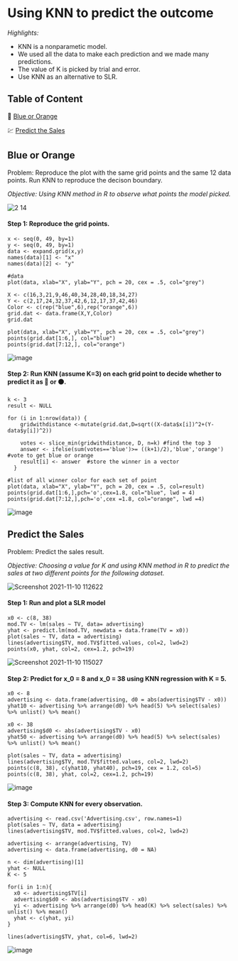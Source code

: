 # Using KNN to predict the outcome

_Highlights:_
- KNN is a nonparametic model.
- We used all the data to make each prediction and we made many predictions.
- The value of K is picked by trial and error.  
- Use KNN as an alternative to SLR.

## Table of Content
🔵 [Blue or Orange](#blue-or-orange)

💹 [Predict the Sales](#predict-the-sales)

## Blue or Orange
Problem: Reproduce the plot with the same grid points and the same 12 data points. Run KNN to reproduce the decison boundary. 

_Objective: Using KNN method in R to observe what points the model picked._

![2 14](https://user-images.githubusercontent.com/62857660/141152087-37bf3f7c-c034-4c92-b548-839024ec8e9a.png)

#### Step 1: Reproduce the grid points.
```
x <- seq(0, 49, by=1)
y <- seq(0, 49, by=1)
data <- expand.grid(x,y)
names(data)[1] <- "x"
names(data)[2] <- "y"

#data
plot(data, xlab="X", ylab="Y", pch = 20, cex = .5, col="grey")

X <- c(16,3,21,9,46,40,34,28,40,18,34,27)
Y <- c(2,17,24,32,37,42,6,12,17,37,42,46)
Color <- c(rep("blue",6),rep("orange",6))
grid.dat <- data.frame(X,Y,Color)
grid.dat

plot(data, xlab="X", ylab="Y", pch = 20, cex = .5, col="grey")
points(grid.dat[1:6,], col="blue")
points(grid.dat[7:12,], col="orange")
```
![image](https://user-images.githubusercontent.com/62857660/141152955-e5b6b45d-139b-48bc-b03b-b6e0c3b22f89.png)

#### Step 2: Run KNN (assume K=3) on each grid point to decide whether to predict it as :large_blue_circle: or :orange_circle:.
```
k <- 3
result <- NULL

for (i in 1:nrow(data)) {
    gridwithdistance <-mutate(grid.dat,D=sqrt((X-data$x[i])^2+(Y-data$y[i])^2))
    
    votes <- slice_min(gridwithdistance, D, n=k) #find the top 3
    answer <- ifelse(sum(votes=='blue')>= ((k+1)/2),'blue','orange') #vote to get blue or orange
    result[i] <- answer  #store the winner in a vector
  }

#list of all winner color for each set of point
plot(data, xlab="X", ylab="Y", pch = 20, cex = .5, col=result)
points(grid.dat[1:6,],pch='o',cex=1.8, col="blue", lwd = 4)
points(grid.dat[7:12,],pch='o',cex =1.8, col="orange", lwd =4)
```
![image](https://user-images.githubusercontent.com/62857660/141154154-5f32e83c-3dcf-4a91-88f4-c0a247822c2f.png)


## Predict the Sales
Problem: Predict the sales result.

_Objective: Choosing a value for K and using KNN method in R to predict the sales at two different points for the following dataset._

![Screenshot 2021-11-10 112622](https://user-images.githubusercontent.com/62857660/141164213-8d7e5aaf-83c3-4c31-9f6a-d3576b091458.jpg)

#### Step 1: Run and plot a SLR model
```{r}
x0 <- c(8, 38)
mod.TV <- lm(sales ~ TV, data= advertising)
yhat <- predict.lm(mod.TV, newdata = data.frame(TV = x0))
plot(sales ~ TV, data = advertising)
lines(advertising$TV, mod.TV$fitted.values, col=2, lwd=2)
points(x0, yhat, col=2, cex=1.2, pch=19)
```
![Screenshot 2021-11-10 115027](https://user-images.githubusercontent.com/62857660/141166378-378d0b50-42ea-4771-a58f-8b1d93c41226.jpg)

#### Step 2: Predict for x_0 = 8 and x_0 = 38 using KNN regression with K = 5.  
```
x0 <- 8
advertising <- data.frame(advertising, d0 = abs(advertising$TV - x0))
yhat10 <- advertising %>% arrange(d0) %>% head(5) %>% select(sales) %>% unlist() %>% mean()

x0 <- 38
advertising$d0 <- abs(advertising$TV - x0)
yhat50 <- advertising %>% arrange(d0) %>% head(5) %>% select(sales) %>% unlist() %>% mean()

plot(sales ~ TV, data = advertising)
lines(advertising$TV, mod.TV$fitted.values, col=2, lwd=2)
points(c(8, 38), c(yhat10, yhat40), pch=19, cex = 1.2, col=5)
points(c(8, 38), yhat, col=2, cex=1.2, pch=19)
```
![image](https://user-images.githubusercontent.com/62857660/141165484-2b1aef01-dbd4-4e1a-96f1-bb8039f7e298.png)


#### Step 3: Compute KNN for every observation.  
```
advertising <- read.csv('Advertising.csv', row.names=1)
plot(sales ~ TV, data = advertising)
lines(advertising$TV, mod.TV$fitted.values, col=2, lwd=2)

advertising <- arrange(advertising, TV)
advertising <- data.frame(advertising, d0 = NA)

n <- dim(advertising)[1]
yhat <- NULL
K <- 5

for(i in 1:n){
  x0 <- advertising$TV[i]
  advertising$d0 <- abs(advertising$TV - x0)
  yi <- advertising %>% arrange(d0) %>% head(K) %>% select(sales) %>% unlist() %>% mean()
  yhat <- c(yhat, yi)
}

lines(advertising$TV, yhat, col=6, lwd=2)
```
![image](https://user-images.githubusercontent.com/62857660/141165852-ca73adf2-9e2e-4c7d-9299-5ae910456bf0.png)

